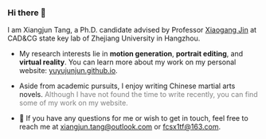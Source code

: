 ### Hi there 👋

<!--
**yuyujunjun/yuyujunjun** is a ✨ _special_ ✨ repository because its `README.md` (this file) appears on your GitHub profile.

Here are some ideas to get you started:

- 🔭 I’m currently working on ...
- 🌱 I’m currently learning ...
- 👯 I’m looking to collaborate on ...
- 🤔 I’m looking for help with ...
- 💬 Ask me about ...
- 📫 How to reach me: ...
- 😄 Pronouns: ...
- ⚡ Fun fact: ...
-->
I am Xiangjun Tang, a Ph.D. candidate advised by Professor [Xiaogang Jin](http://www.cad.zju.edu.cn/home/jin/) at CAD&CG state key lab of Zhejiang University in Hangzhou. 

- My research interests lie in **motion generation**, **portrait editing**, and **virtual reality**. You can learn more about my work on my personal website: [yuyujunjun.github.io](https://yuyujunjun.github.io/).

- Aside from academic pursuits, I enjoy writing Chinese martial arts novels. 
<font color=gray> Although I have not found the time to write recently, you can find some of my work on my website. </font>

- 💬 If you have any questions for me or wish to get in touch, feel free to reach me at xiangjun.tang@outlook.com or fcsx1tf@163.com.
